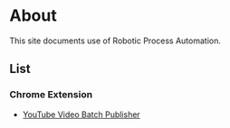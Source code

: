 # About

This site documents use of Robotic Process Automation.

## List

### Chrome Extension

- [YouTube Video Batch Publisher](https://chromewebstore.google.com/detail/youtube-video-batch-publi/ekbndmbpefpfcjebbcegdcnoladjanfc)
